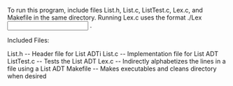 To run this program, include files List.h, List.c, ListTest.c, Lex.c, and Makefile in the same directory. Running Lex.c uses the format ./Lex <input file> <output file>.

Included Files:

List.h -- Header file for List ADTi
List.c -- Implementation file for List ADT
ListTest.c -- Tests the List ADT
Lex.c -- Indirectly alphabetizes the lines in a file using a List ADT
Makefile -- Makes executables and cleans directory when desired
